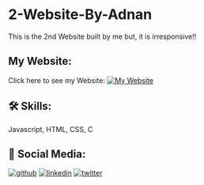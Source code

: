 
# 2-Website-By-Adnan

This is the 2nd Website built by me but, it is irresponsive!!






## My Website:

Click here to see my Website: 
[![My Website](https://img.shields.io/badge/My_Website-000?style=for-the-badge&logo=ko-fi&logoColor=white)](https://adnankhan2003.github.io/2-Website-By-Adnan/)
## 🛠 Skills:
Javascript, HTML, CSS, C

## 🔗 Social Media:
[![github](https://img.shields.io/badge/github-000?style=for-the-badge&logo=ko-fi&logoColor=white)](https://github.com/AdnanKhan2003)
[![linkedin](https://img.shields.io/badge/linkedin-0A66C2?style=for-the-badge&logo=linkedin&logoColor=white)](https://www.linkedin.com/in/adnan-khan-3a7aa6228/)
[![twitter](https://img.shields.io/badge/twitter-1DA1F2?style=for-the-badge&logo=twitter&logoColor=white)](https://twitter.com/AdnanK2003/)

